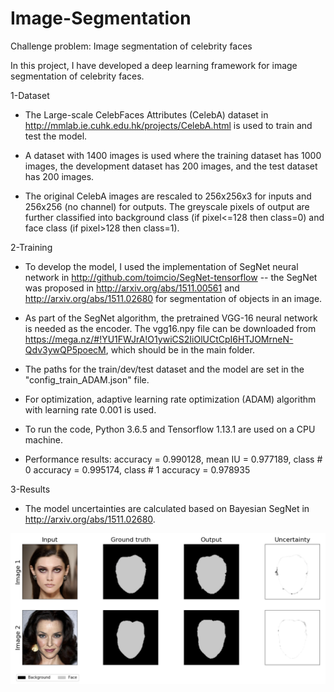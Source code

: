 # Image-Segmentation
Challenge problem: Image segmentation of celebrity faces

In this project, I have developed a deep learning framework for image segmentation of celebrity faces.

1-Dataset

- The Large-scale CelebFaces Attributes (CelebA) dataset in http://mmlab.ie.cuhk.edu.hk/projects/CelebA.html is used to train and test the model.

- A dataset with 1400 images is used where the training dataset has 1000 images, the development dataset has 200 images, and the test dataset has 200 images.

- The original CelebA images are rescaled to 256x256x3 for inputs and 256x256 (no channel) for outputs. The greyscale pixels of output are further classified into background class (if pixel<=128 then class=0) and face class (if pixel>128 then class=1).

2-Training

- To develop the model, I used the implementation of SegNet neural network in http://github.com/toimcio/SegNet-tensorflow -- the SegNet was proposed in http://arxiv.org/abs/1511.00561 and http://arxiv.org/abs/1511.02680 for segmentation of objects in an image.

- As part of the SegNet algorithm, the pretrained VGG-16 neural network is needed as the encoder. The vgg16.npy file can be downloaded from https://mega.nz/#!YU1FWJrA!O1ywiCS2IiOlUCtCpI6HTJOMrneN-Qdv3ywQP5poecM, which should be in the main folder.

- The paths for the train/dev/test dataset and the model are set in the "config_train_ADAM.json" file.

- For optimization, adaptive learning rate optimization (ADAM) algorithm with learning rate 0.001 is used.

- To run the code, Python 3.6.5 and Tensorflow 1.13.1 are used on a CPU machine.

- Performance results: accuracy = 0.990128, mean IU = 0.977189, class # 0 accuracy = 0.995174, class # 1 accuracy = 0.978935

3-Results

- The model uncertainties are calculated based on Bayesian SegNet in http://arxiv.org/abs/1511.02680.

<img src="Results.png">
